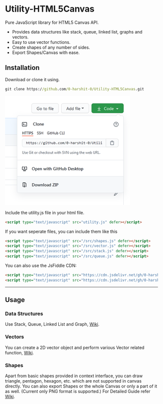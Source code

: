 # Utility-HTML5Canvas

Pure JavaScript library for HTML5 Canvas API.
- Provides data structures like stack, queue, linked list, graphs and vectors.
- Easy to use vector functions.
- Create shapes of any number of sides.
- Export Shapes/Canvas with ease.

## Installation

Download or clone it using.
```cmd
git clone https://github.com/0-harshit-0/Utility-HTML5Canvas.git
```
<img src='./res/download.png'>


Include the utility.js file in your html file.
```html
<script type="text/javascript" src="utility.js" defer></script>
```

If you want seperate files, you can include them like this
```html
<script type="text/javascript" src="/src/shapes.js" defer></script>
<script type="text/javascript" src="/src/vector.js" defer></script>
<script type="text/javascript" src="/src/stack.js" defer></script>
<script type="text/javascript" src="/src/queue.js" defer></script>
```

You can also use the JsFiddle CDN:
```html
<script type="text/javascript" src="https://cdn.jsdelivr.net/gh/0-harshit-0/Utility-HTML5Canvas/utility.js" defer></script>
<script type="text/javascript" src="https://cdn.jsdelivr.net/gh/0-harshit-0/Utility-HTML5Canvas/utility.min.js" defer></script>
```
<hr>

## Usage

### Data Structures
Use Stack, Queue, Linked List and Graph, <a href='https://github.com/0-harshit-0/Utility-HTML5Canvas/wiki'>Wiki</a>.

### Vectors
You can create a 2D vector object and perform various Vector related function, <a href='https://github.com/0-harshit-0/Utility-HTML5Canvas/wiki'>Wiki</a>.

### Shapes
Apart from basic shapes provided in context interface, you can draw triangle, pentagon, hexagon, etc. which are not supported in canvas directly. You can also export Shapes or the whole Canvas or only a part of it as well. (Current only PNG format is supported.)
For Detailed Guide refer <a href=https://github.com/0-harshit-0/Utility-HTML5Canvas/wiki>Wiki</a>.
